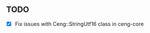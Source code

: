 TODO
------------------------------------------

- [X] Fix issues with Ceng::StringUtf16 class in ceng-core

